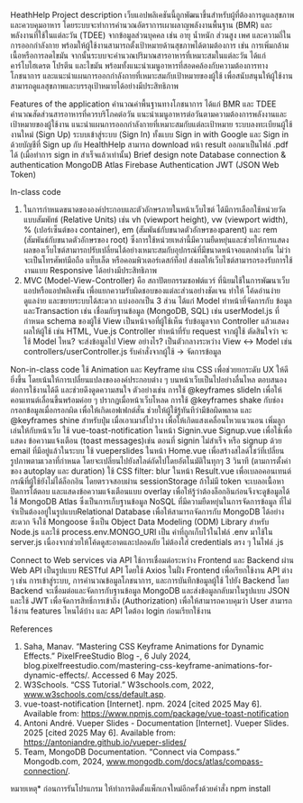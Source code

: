 HeathHelp
Project description
เว็บแอปพลิเคชันนี้ถูกพัฒนาขึ้นสำหรับผู้ที่ต้องการดูแลสุขภาพและควบคุมอาหาร โดยระบบจะทำการคำนวณอัตราการเผาผลาญพลังงานพื้นฐาน (BMR) และพลังงานที่ใช้ในแต่ละวัน (TDEE) จากข้อมูลส่วนบุคคล เช่น อายุ น้ำหนัก ส่วนสูง เพศ และความถี่ในการออกกำลังกาย พร้อมให้ผู้ใช้งานสามารถตั้งเป้าหมายด้านสุขภาพได้ตามต้องการ เช่น การเพิ่มกล้ามเนื้อหรือการลดไขมัน จากนั้นระบบจะคำนวณปริมาณสารอาหารที่เหมาะสมในแต่ละวัน ได้แก่ คาร์โบไฮเดรต โปรตีน และไขมัน พร้อมทั้งแนะนำเมนูอาหารที่สอดคล้องกับความต้องการทางโภชนาการ และแนะนำแผนการออกกำลังกายที่เหมาะสมกับเป้าหมายของผู้ใช้ เพื่อสนับสนุนให้ผู้ใช้งานสามารถดูแลสุขภาพและบรรลุเป้าหมายได้อย่างมีประสิทธิภาพ

Features of the application
คำนวณค่าพื้นฐานทางโภชนาการ ได้แก่ BMR และ TDEE
คำนวณสัดส่วนสารอาหารที่ควรบริโภคต่อวัน
แนะนำเมนูอาหารต่อวันตามความต้องการพลังงานและเป้าหมายของผู้ใช้งาน
แนะนำแผนการออกกำลังกายที่เหมาะสมกับแต่ละเป้าหมาย
ระบบลงทะเบียนผู้ใช้งานใหม่ (Sign Up)
ระบบเข้าสู่ระบบ (Sign In) ทั้งแบบ Sign in with Google และ Sign in ด้วยบัญชีที่ Sign up กับ HealthHelp
สามารถ download หน้า result ออกมาเป็นไฟล์ .pdf ได้ (เมื่อทำการ sign in สำเร็จแล้วเท่านั้น)
Brief design note
Database connection & authentication
MongoDB Atlas 
Firebase Authentication
JWT  (JSON Web Token)

In-class code
1. ในการกำหนดขนาดขององค์ประกอบและตัวอักษรภายในหน้าเว็บไซต์ ได้มีการเลือกใช้หน่วยวัดแบบสัมพัทธ์ (Relative Units) เช่น vh (viewport height), vw (viewport width), % (เปอร์เซ็นต์ของ container), em (สัมพันธ์กับขนาดตัวอักษรของparent) และ rem (สัมพันธ์กับขนาดตัวอักษรของ root) ซึ่งการใช้หน่วยเหล่านี้มีความยืดหยุ่นและช่วยให้การแสดงผลของเว็บไซต์สามารถปรับเปลี่ยนได้อย่างเหมาะสมกับอุปกรณ์ที่มีขนาดหน้าจอแตกต่างกัน ไม่ว่าจะเป็นโทรศัพท์มือถือ แท็บเล็ต หรือคอมพิวเตอร์เดสก์ท็อป ส่งผลให้เว็บไซต์สามารถรองรับการใช้งานแบบ Responsive ได้อย่างมีประสิทธิภาพ
2. MVC (Model-View-Controller)
คือ สถาปัตยกรรมซอฟต์แวร์ ที่นิยมใช้ในการพัฒนาเว็บแอปหรือแอปพลิเคชัน เพื่อแยกความรับผิดชอบของแต่ละส่วนอย่างชัดเจน ทำให้ โค้ดอ่านง่าย ดูแลง่าย และขยายระบบได้สะดวก แบ่งออกเป็น 3 ส่วน ได้แก่
Model ทำหน้าที่จัดการกับ ข้อมูลและTransaction เช่น เชื่อมกับฐานข้อมูล (MongoDB, SQL) เช่น userModel.js ที่กำหนด schema ของผู้ใช้
View เป็นหน้าจอที่ผู้ใช้เห็น รับข้อมูลจาก Controller แล้วแสดงผลให้ผู้ใช้ เช่น HTML, Vue.js
Controller ทำหน้าที่รับ request จากผู้ใช้ ตัดสินใจว่า จะใช้ Model ไหน? จะส่งข้อมูลไป View อย่างไร? เป็นตัวกลางระหว่าง View ↔ Model เช่น controllers/userController.js รับคำสั่งจากผู้ใช้ → จัดการข้อมูล

Non-in-class code
ใช้ Animation และ Keyframe ผ่าน CSS เพื่อช่วยยกระดับ UX ให้ดียิ่งขึ้น โดยเน้นให้การเปลี่ยนแปลงขององค์ประกอบต่าง ๆ บนหน้าเว็บเป็นไปอย่างลื่นไหล ตอบสนองต่อการใช้งานได้ดี และช่วยดึงดูดความสนใจ ตัวอย่างเช่น การใช้ @keyframes slideIn เพื่อให้คอนเทนต์เลื่อนขึ้นพร้อมค่อย ๆ ปรากฏเมื่อหน้าเว็บโหลด การใช้ @keyframes shake กับช่องกรอกข้อมูลเมื่อกรอกผิด เพื่อให้เกิดเอฟเฟกต์สั่น ช่วยให้ผู้ใช้รู้ทันทีว่ามีข้อผิดพลาด และ @keyframes shine สำหรับปุ่ม เมื่อเอาเมาส์ไปวาง เพื่อให้เกิดแสงเคลื่อนไหวแนวนอน เพิ่มลูกเล่นให้กับหน้าเว็บ
ใช้ vue-toast-notification ในหน้า Signin.vue Signup.vue เพื่อใช้เพื่อแสดง ข้อความแจ้งเตือน (toast messages)เช่น ตอนที่ signin ไม่สำเร็จ หรือ signup ด้วย email ที่มีอยู่แล้วในระบบ
ใช้ vueperslides ในหน้า Home.vue เพื่อสร้างสไลด์โชว์ที่เปลี่ยนรูปภาพตามเวลาที่กำหนด โดยจะเปลี่ยนไปยังสไลด์ถัดไปโดยอัตโนมัติในทุกๆ 3 วินาที (ตามการตั้งค่าของ autoplay และ duration)
ใช้ CSS filter: blur ในหน้า Result.vue เพื่อเบลอคอนเทนต์กรณีที่ผู้ใช้ยังไม่ได้ล็อกอิน โดยตรวจสอบผ่าน sessionStorage ถ้าไม่มี token จะเบลอเนื้อหา ปิดการโต้ตอบ และแสดงข้อความแจ้งเตือนแบบ overlay เพื่อให้รู้ว่าต้องล็อกอินก่อนจึงจะดูข้อมูลได้
ใช้ MongoDB Atlas ซึ่งเป็นการเก็บฐานข้อมูล NoSQL ที่มีความยืดหยุ่นในการจัดการข้อมูล ที่ไม่จำเป็นต้องอยู่ในรูปแบบRelational Database เพื่อให้สามารถจัดการกับ MongoDB ได้อย่างสะดวก จึงใช้ Mongoose ซึ่งเป็น Object Data Modeling (ODM) Library สำหรับ Node.js และใช้ process.env.MONGO_URI เป็น ค่าที่ถูกเก็บไว้ในไฟล์ .env มาใช้ใน server.js เนื่องจากช่วยให้โค้ดดูสะอาดและปลอดภัย ไม่ต้องใส่ credentials ตรง ๆ ในไฟล์ .js


Connect to Web services via API
ใช้การเชื่อมต่อระหว่าง Frontend และ Backend ผ่าน Web API เป็นรูปแบบ RESTful API โดยใช้ Axios ในฝั่ง Frontend เพื่อเรียกใช้งาน API ต่าง ๆ เช่น การเข้าสู่ระบบ, การคำนวณข้อมูลโภชนาการ, และการบันทึกข้อมูลผู้ใช้ ไปยัง Backend
โดย Backend จะเชื่อมต่อและจัดการกับฐานข้อมูล MongoDB และส่งข้อมูลกลับมาในรูปแบบ JSON และใช้ JWT เพื่อจัดการสิทธิ์การเข้าถึง (Authorization) เพื่อให้สามารถควบคุมว่า User สามารถใช้งาน features ไหนได้บ้าง และ API ใดต้อง login ก่อนเรียกใช้งาน

References

1.	Saha, Manav. “Mastering CSS Keyframe Animations for Dynamic Effects.” PixelFreeStudio Blog -, 6 July 2024, blog.pixelfreestudio.com/mastering-css-keyframe-animations-for-dynamic-effects/. Accessed 6 May 2025.
2.	W3Schools. “CSS Tutorial.” W3schools.com, 2022, www.w3schools.com/css/default.asp.
3.	vue-toast-notification [Internet]. npm. 2024 [cited 2025 May 6]. Available from: https://www.npmjs.com/package/vue-toast-notification
4.	Antoni André. Vueper Slides - Documentation [Internet]. Vueper Slides. 2025 [cited 2025 May 6]. Available from: https://antoniandre.github.io/vueper-slides/
5.	Team, MongoDB Documentation. “Connect via Compass.” Mongodb.com, 2024, www.mongodb.com/docs/atlas/compass-connection/.


หมายเหตุ*
ก่อนการรันโปรแกรม ให้ทำการติดตั้งแพ็กเกจใหม่อีกครั้งด้วยคำสั่ง npm install 
